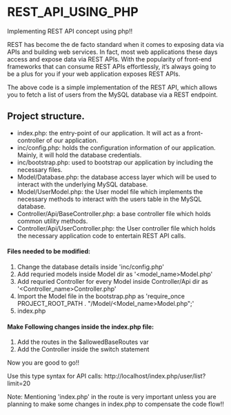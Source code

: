 # REST_API_USING_PHP
Implementing REST API concept using php!!

REST has become the de facto standard when it comes to exposing data via APIs and building web services. In fact, most web applications these days access and expose data via REST APIs. With the popularity of front-end frameworks that can consume REST APIs effortlessly, it’s always going to be a plus for you if your web application exposes REST APIs.

The above code is a simple implementation of the REST API, which allows you to fetch a list of users from the MySQL database via a REST endpoint.

## Project structure.

* index.php: the entry-point of our application. It will act as a front-controller of our application.
* inc/config.php: holds the configuration information of our application. Mainly, it will hold the database credentials.
* inc/bootstrap.php: used to bootstrap our application by including the necessary files.
* Model/Database.php: the database access layer which will be used to interact with the underlying MySQL database.
* Model/UserModel.php: the User model file which implements the necessary methods to interact with the users table in the MySQL database.
* Controller/Api/BaseController.php: a base controller file which holds common utility methods.
* Controller/Api/UserController.php: the User controller file which holds the necessary application code to entertain REST API calls.

#### Files needed to be modified:
1. Change the database details inside 'inc/config.php'
2. Add requried models inside Model dir as '<model_name>Model.php'
3. Add requried Controller for every Model inside Controller/Api dir as '<Controller_name>Controller.php'
4. Import the Model file in the bootstrap.php as 'require_once PROJECT_ROOT_PATH . "/Model/<Model_name>Model.php";'
5. index.php

#### Make Following changes inside the index.php file:
1. Add the routes in the $allowedBaseRoutes var
2. Add the Controller inside the switch statement

Now you are good to go!!

Use this type syntax for API calls:
http://localhost/index.php/user/list?limit=20

Note: Mentioning 'index.php' in the route is very important unless you are planning to make some changes in index.php to compensate the code flow!!
